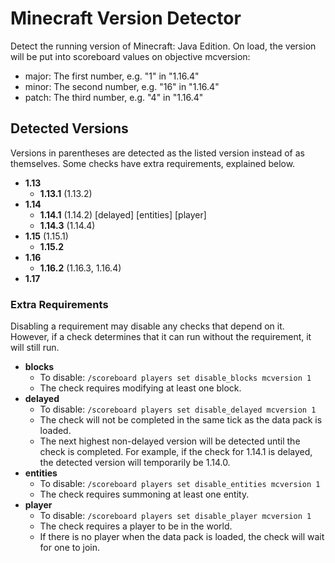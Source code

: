 # Minecraft Version Detector

Detect the running version of Minecraft: Java Edition. On load, the version will be put into scoreboard values on objective mcversion:
- major: The first number, e.g. "1" in "1.16.4"
- minor: The second number, e.g. "16" in "1.16.4"
- patch: The third number, e.g. "4" in "1.16.4"

## Detected Versions

Versions in parentheses are detected as the listed version instead of as themselves. Some checks have extra requirements, explained below.

- **1.13**
  - **1.13.1** (1.13.2)
- **1.14**
  - **1.14.1** (1.14.2) \[delayed\] \[entities\] \[player\]
  - **1.14.3** (1.14.4)
- **1.15** (1.15.1)
  - **1.15.2**
- **1.16**
  - **1.16.2** (1.16.3, 1.16.4)
- **1.17**

### Extra Requirements

Disabling a requirement may disable any checks that depend on it. However, if a check determines that it can run without the requirement, it will still run.

- **blocks**
  - To disable: `/scoreboard players set disable_blocks mcversion 1`
  - The check requires modifying at least one block.
- **delayed**
  - To disable: `/scoreboard players set disable_delayed mcversion 1`
  - The check will not be completed in the same tick as the data pack is loaded.
  - The next highest non-delayed version will be detected until the check is completed. For example, if the check for 1.14.1 is delayed, the detected version will temporarily be 1.14.0.
- **entities**
  - To disable: `/scoreboard players set disable_entities mcversion 1`
  - The check requires summoning at least one entity.
- **player**
  - To disable: `/scoreboard players set disable_player mcversion 1`
  - The check requires a player to be in the world.
  - If there is no player when the data pack is loaded, the check will wait for one to join.
